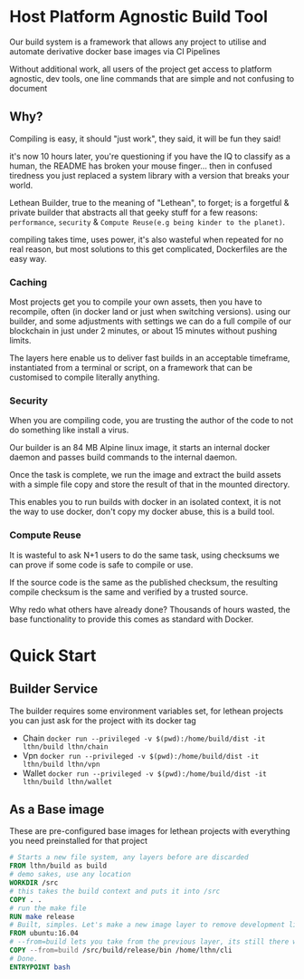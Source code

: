 # Host Platform Agnostic Build Tool

Our build system is a framework that allows any project to utilise and automate derivative docker base images via CI Pipelines

Without additional work, all users of the project get access to platform agnostic, dev tools, one line commands that are simple and not confusing to document

## Why?

Compiling is easy, it should "just work", they said, it will be fun they said!

it's now 10 hours later, you're questioning if you have the IQ to classify as a human,
the README has broken your mouse finger... then in confused tiredness you just replaced a system library with a version that breaks your world.

Lethean Builder, true to the meaning of "Lethean", to forget; is a forgetful & private builder that abstracts all that geeky stuff for a few reasons: `performance`, `security` & `Compute Reuse(e.g being kinder to the planet)`.

compiling takes time, uses power, it's also wasteful when repeated for no real reason, but most solutions to this get complicated, Dockerfiles are the easy way.

### Caching

Most projects get you to compile your own assets, then you have to recompile, often (in docker land or just when switching versions).
using our builder, and some adjustments with settings we can do a full compile of our blockchain in just under 2 minutes, or about 15 minutes without pushing limits.

The layers here enable us to deliver fast builds in an acceptable timeframe, instantiated from a terminal or script, on a framework that can be customised to compile literally anything.

### Security


When you are compiling code, you are trusting the author of the code to not do something like install a virus.

Our builder is an 84 MB Alpine linux image, it starts an internal docker daemon and passes build commands to the internal daemon.

Once the task is complete, we run the image and extract the build assets with a simple file copy and store the result of that in the mounted directory.

This enables you to run builds with docker in an isolated context, it is not the way to use docker, don't copy my docker abuse, this is a build tool.

### Compute Reuse
 
It is wasteful to ask N+1 users to do the same task, using checksums we can prove if some code is safe to compile or use.

If the source code is the same as the published checksum, the resulting compile checksum is the same and verified by a trusted source.

Why redo what others have already done? Thousands of hours wasted, the base functionality to provide this comes as standard with Docker. 

# Quick Start

## Builder Service

The builder requires some environment variables set, for lethean projects you can just ask for the project with its
docker tag

* Chain `docker run --privileged -v $(pwd):/home/build/dist -it lthn/build lthn/chain`
* Vpn `docker run --privileged -v $(pwd):/home/build/dist -it lthn/build lthn/vpn`
* Wallet `docker run --privileged -v $(pwd):/home/build/dist -it lthn/build lthn/wallet`

## As a Base image

These are pre-configured base images for lethean projects with everything you need preinstalled for that project

```dockerfile
# Starts a new file system, any layers before are discarded 
FROM lthn/build as build
# demo sakes, use any location
WORKDIR /src
# this takes the build context and puts it into /src
COPY . .
# run the make file
RUN make release
# Built, simples. Let's make a new image layer to remove development libs
FROM ubuntu:16.04
# --from=build lets you take from the previous layer, its still there while we build
COPY --from=build /src/build/release/bin /home/lthn/cli
# Done. 
ENTRYPOINT bash 
```
